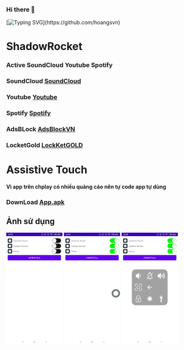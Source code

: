 ### Hi there 👋
[![Typing SVG](https://readme-typing-svg.herokuapp.com?font=Fira+Code&pause=1000&random=false&width=435&lines=Hi+everybody++!;My+name+is+Hoang;Nice+to+meet+you;Goodbye+!)](https://github.com/hoangsvn)

<!--
**hoangsvn/hoangsvn** is a ✨ _special_ ✨ repository because its `README.md` (this file) appears on your GitHub profile.
Here are some ideas to get you started:
- 🔭 I’m currently working on ...
- 🌱 I’m currently learning ...
- 👯 I’m looking to collaborate on ...
- 🤔 I’m looking for help with ...
- 💬 Ask me about ...
- 📫 How to reach me: ...
- 😄 Pronouns: ...
- ⚡ Fun fact: ...
-->
#  ShadowRocket
### Active SoundCloud Youtube Spotify
### SoundCloud [SoundCloud](shadowrocket://install?module='https://raw.githubusercontent.com/hoangsvn/hoangsvn/main/module/soundcloud.module')
### Youtube [Youtube](shadowrocket://install?module=https://raw.githubusercontent.com/hoangsvn/hoangsvn/main/module/youtube.module)
### Spotify [Spotify](shadowrocket://install?module=https://raw.githubusercontent.com/hoangsvn/hoangsvn/main/module/spotify.module)
### AdsBLock [AdsBlockVN](shadowrocket://install?module=https://raw.githubusercontent.com/hoangsvn/hoangsvn/main/module/adblockvn.module)
### LocketGold [LockKetGOLD](shadowrocket://install?module=https://raw.githubusercontent.com/hoangsvn/hoangsvn/main/module/locketgold.module)

#  Assistive Touch
#### Vì app trên chplay có nhiều quảng cáo nên tự code app tự dùng 
### DownLoad  [App.apk](https://github.com/hoangsvn/hoangsvn/raw/main/apk/app-release.apk)

## Ảnh sử dụng
<img src="ima/1.png" width="30%"> <img src="ima/2.png" width="30%"> <img src="ima/3.png" width="30%">



